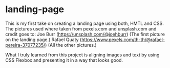 # landing-page
This is my first take on creating a landing page using both, HMTL and CSS. 
The pictures used where taken from pexels.com and unsplash.com and credit goes to:
Joe Burr (https://unsplash.com/@joehburr) (The first picture on the landing page.)
Rafael Quaty (https://www.pexels.com/th-th/@rafael-pereira-37077235/) (All the other pictures.)

What I truly learned from this project is aligning images and text by using CSS Flexbox and presenting it in a way that looks good.
